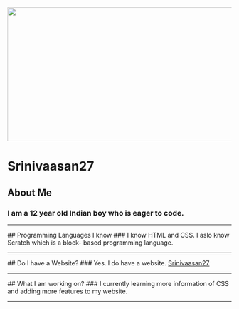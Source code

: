 <img src="https://raw.githubusercontent.com/Srinivaasan27/Srinivaasan27.github.io/main/Profile%20Photo.PNG" height="300" width="1000">

# Srinivaasan27
## About Me
###  I am a 12 year old Indian boy who is eager to code.
<hr />
## Programming Languages I know
### I know HTML and CSS. I aslo know Scratch which is a block- based programming language.
<hr />
## Do I have a Website?
### Yes. I do have a website. <a href="https://srinivaasan27.github.io/">Srinivaasan27</a>
<hr />
## What I am working on?
### I currently learning more information of CSS and adding more features to my website.
<hr />



